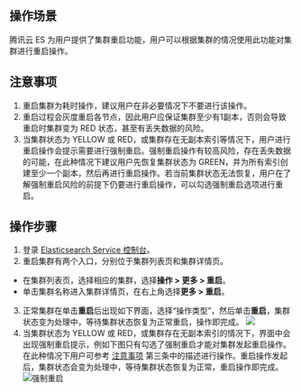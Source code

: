 ## 操作场景
腾讯云 ES 为用户提供了集群重启功能，用户可以根据集群的情况使用此功能对集群进行重启操作。

[](id:jump) 
## 注意事项
1. 重启集群为耗时操作，建议用户在非必要情况下不要进行该操作。
2. 重启过程会灰度重启各节点，因此用户应保证集群至少有1副本，否则会导致重启时集群变为 RED 状态，甚至有丢失数据的风险。
3. 当集群状态为 YELLOW 或 RED，或集群存在无副本索引等情况下，用户进行重启操作会提示需要进行强制重启。强制重启操作有较高风险，存在丢失数据的可能，在此种情况下建议用户先恢复集群状态为 GREEN，并为所有索引创建至少一个副本，然后再进行重启操作。若当前集群状态无法恢复，用户在了解强制重启风险的前提下仍要进行重启操作，可以勾选强制重启选项进行重启。

## 操作步骤
1. 登录 [Elasticsearch Service 控制台](https://console.cloud.tencent.com/es)。
2. 重启集群有两个入口，分别位于集群列表页和集群详情页。
 - 在集群列表页，选择相应的集群，选择**操作 > 更多 > 重启**。
 - 单击集群名称进入集群详情页，在右上角选择**更多 > 重启**。
3. 正常集群在单击**重启**后出现如下界面，选择“操作类型”，然后单击**重启**，集群状态变为处理中，等待集群状态恢复为正常重启，操作即完成。
![](https://main.qcloudimg.com/raw/50523fce151d3764c3782abdb3add4f9.png)
4. 当集群状态为 YELLOW 或 RED，或集群存在无副本索引的情况下，界面中会出现强制重启提示，例如下图只有勾选了强制重启才能对集群发起重启操作。在此种情况下用户可参考 [注意事项](#jump) 第三条中的描述进行操作。重启操作发起后，集群状态会变为处理中，等待集群状态恢复为正常，重启操作即完成。
![强制重启](https://main.qcloudimg.com/raw/1eafebdc9acdf93aa41592153a16d462.png)
